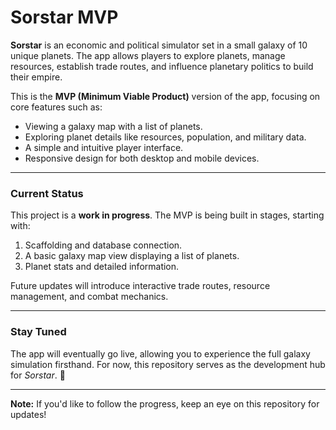 # **Sorstar MVP**

**Sorstar** is an economic and political simulator set in a small galaxy of 10 unique planets. The app allows players to explore planets, manage resources, establish trade routes, and influence planetary politics to build their empire. 

This is the **MVP (Minimum Viable Product)** version of the app, focusing on core features such as:
- Viewing a galaxy map with a list of planets.
- Exploring planet details like resources, population, and military data.
- A simple and intuitive player interface.
- Responsive design for both desktop and mobile devices.

---

### **Current Status**
This project is a **work in progress**. The MVP is being built in stages, starting with:
1. Scaffolding and database connection.
2. A basic galaxy map view displaying a list of planets.
3. Planet stats and detailed information.

Future updates will introduce interactive trade routes, resource management, and combat mechanics.

---

### **Stay Tuned**
The app will eventually go live, allowing you to experience the full galaxy simulation firsthand. For now, this repository serves as the development hub for *Sorstar*. 🚀

---

**Note:** If you'd like to follow the progress, keep an eye on this repository for updates!
